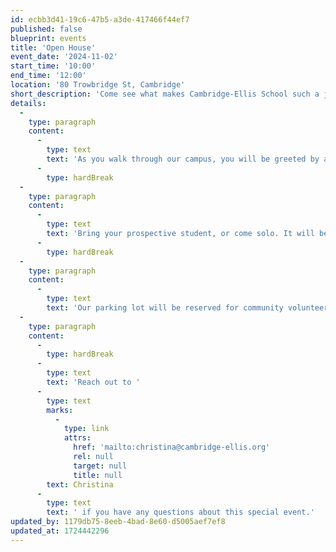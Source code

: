 ```yaml
---
id: ecbb3d41-19c6-47b5-a3de-417466f44ef7
published: false
blueprint: events
title: 'Open House'
event_date: '2024-11-02'
start_time: '10:00'
end_time: '12:00'
location: '80 Trowbridge St, Cambridge'
short_description: 'Come see what makes Cambridge-Ellis School such a joyous place for children and their families! Join us on November 2nd anytime between 10am and 12pm for a self-guided tour of our beautiful indoor and outdoor spaces.'
details:
  -
    type: paragraph
    content:
      -
        type: text
        text: 'As you walk through our campus, you will be greeted by a variety of Cambridge-Ellis community members including teachers, current families, Board members, and Leadership members. We will be here to chat with you and answer any questions you may have about our amazing programs, so we hope to see you all there!'
      -
        type: hardBreak
  -
    type: paragraph
    content:
      -
        type: text
        text: 'Bring your prospective student, or come solo. It will be a fun and informative event for all ages!'
      -
        type: hardBreak
  -
    type: paragraph
    content:
      -
        type: text
        text: 'Our parking lot will be reserved for community volunteers. Parking considerations have been granted through the city of Cambridge on the day of the event between 10am-1pm on Trowbridge St., Kirkland St., and Irving St. There is also metered parking located on Cambridge St.'
  -
    type: paragraph
    content:
      -
        type: hardBreak
      -
        type: text
        text: 'Reach out to '
      -
        type: text
        marks:
          -
            type: link
            attrs:
              href: 'mailto:christina@cambridge-ellis.org'
              rel: null
              target: null
              title: null
        text: Christina
      -
        type: text
        text: ' if you have any questions about this special event.'
updated_by: 1179db75-8eeb-4bad-8e60-d5005aef7ef8
updated_at: 1724442296
---
```

